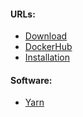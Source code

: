 #### URLs:
- [Download](https://nodejs.org/en/download/)
- [DockerHub](https://hub.docker.com/_/node/)
- [Installation](https://github.com/nodesource/distributions/blob/master/README.md)

#### Software:
- [Yarn](https://classic.yarnpkg.com/en/)

